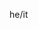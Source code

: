 he/it
<!---
vampyrerock/vampyrerock is a ✨ special ✨ repository because its `README.md` (this file) appears on your GitHub profile.
You can click the Preview link to take a look at your changes.
--->
